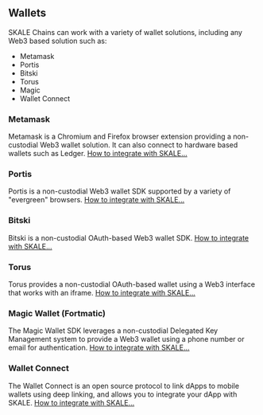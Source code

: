 ## Wallets

SKALE Chains can work with a variety of wallet solutions, including any Web3 based solution such as:

-   Metamask
-   Portis
-   Bitski
-   Torus
-   Magic
-   Wallet Connect

### Metamask

Metamask is a Chromium and Firefox browser extension providing a non-custodial Web3 wallet solution. It can also connect to hardware based wallets such as Ledger. [How to integrate with SKALE...]((developers/wallets/metamask))

### Portis

Portis is a non-custodial Web3 wallet SDK supported by a variety of "evergreen" browsers. [How to integrate with SKALE...]((developers/wallets/portis))

### Bitski

Bitski is a non-custodial OAuth-based Web3 wallet SDK. [How to integrate with SKALE...](developers/wallets/bitski)

### Torus

Torus provides a non-custodial OAuth-based wallet using a Web3 interface that works with an iframe. [How to integrate with SKALE...](developers/wallets/torus)

### Magic Wallet (Fortmatic)

The Magic Wallet SDK leverages a non-custodial Delegated Key Management system to provide a Web3 wallet using a phone number or email for authentication. [How to integrate with SKALE...](developers/wallets/magic)

### Wallet Connect

The Wallet Connect is an open source protocol to link dApps to mobile wallets using deep linking, and allows you to integrate your dApp with SKALE. [How to integrate with SKALE...](developers/wallets/wallet-connect)
